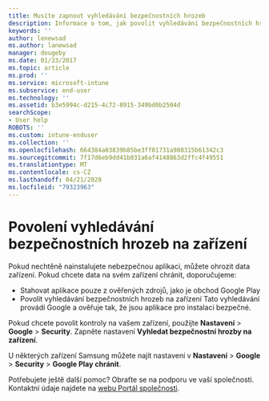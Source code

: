 ```yaml
---
title: Musíte zapnout vyhledávání bezpečnostních hrozeb
description: Informace o tom, jak povolit vyhledávání bezpečnostních hrozeb na zařízení
keywords: ''
author: lenewsad
ms.author: lanewsad
manager: dougeby
ms.date: 01/23/2017
ms.topic: article
ms.prod: ''
ms.service: microsoft-intune
ms.subservice: end-user
ms.technology: ''
ms.assetid: b3e5994c-d215-4c72-8915-349bd0b2504d
searchScope:
- User help
ROBOTS: ''
ms.custom: intune-enduser
ms.collection: ''
ms.openlocfilehash: 664384a03839b85be3ff01731a988315b61342c3
ms.sourcegitcommit: 7f17d6eb9dd41b031a6af4148863d2ffc4f49551
ms.translationtype: MT
ms.contentlocale: cs-CZ
ms.lasthandoff: 04/21/2020
ms.locfileid: "79323963"
---
```

# <a name="enable-security-threat-scans-on-your-device"></a>Povolení vyhledávání bezpečnostních hrozeb na zařízení 
Pokud nechtěně nainstalujete nebezpečnou aplikaci, můžete ohrozit data zařízení. Pokud chcete data na svém zařízení chránit, doporučujeme: 

* Stahovat aplikace pouze z ověřených zdrojů, jako je obchod Google Play  
* Povolit vyhledávání bezpečnostních hrozeb na zařízení Tato vyhledávání provádí Google a ověřuje tak, že jsou aplikace pro instalaci bezpečné.  

Pokud chcete povolit kontroly na vašem zařízení, použijte **Nastavení** > **Google** > **Security**. Zapněte nastavení **Vyhledat bezpečnostní hrozby na zařízení**.  

U některých zařízení Samsung můžete najít nastavení v **Nastavení** > **Google** > **Security** > **Google Play chránit**.

Potřebujete ještě další pomoc? Obraťte se na podporu ve vaší společnosti. Kontaktní údaje najdete na [webu Portál společnosti](https://go.microsoft.com/fwlink/?linkid=2010980). 
